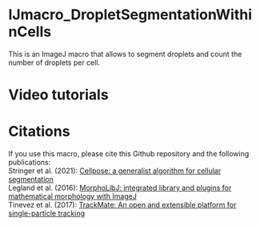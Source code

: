 # IJmacro_DropletSegmentationWithinCells

This is an ImageJ macro that allows to segment droplets and count the number of droplets per cell.

# Video tutorials

# Citations
If you use this macro, please cite this Github repository and the following publications: <br> 
Stringer et al. (2021): [Cellpose: a generalist algorithm for cellular segmentation](https://doi.org/10.25378/janelia.13270466) <br>
Legland et al. (2016): [MorphoLibJ: integrated library and plugins for mathematical morphology with ImageJ](doi:10.1093/bioinformatics/btw413) <br>
Tinevez et al. (2017): [TrackMate: An open and extensible platform for single-particle tracking](doi:10.1016/j.ymeth.2016.09.016) <br> 
